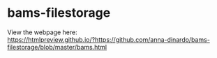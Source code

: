 # bams-filestorage

View the webpage here:  
https://htmlpreview.github.io/?https://github.com/anna-dinardo/bams-filestorage/blob/master/bams.html
